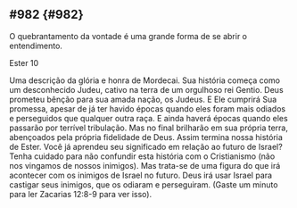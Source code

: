 ## #982 {#982}

O quebrantamento da vontade é uma grande forma de se abrir o entendimento.

Ester 10

Uma descrição da glória e honra de Mordecai. Sua história começa como um desconhecido Judeu, cativo na terra de um orgulhoso rei Gentio. Deus prometeu bênção para sua amada nação, os Judeus. E Ele cumprirá Sua promessa, apesar de já ter havido épocas quando eles foram mais odiados e perseguidos que qualquer outra raça. E ainda haverá épocas quando eles passarão por terrível tribulação. Mas no final brilharão em sua própria terra, abençoados pela própria fidelidade de Deus. Assim termina nossa história de Ester. Você já aprendeu seu significado em relação ao futuro de Israel? Tenha cuidado para não confundir esta história com o Cristianismo (não nos vingamos de nossos inimigos). Mas trata-se de uma figura do que irá acontecer com os inimigos de Israel no futuro. Deus irá usar Israel para castigar seus inimigos, que os odiaram e perseguiram. (Gaste um minuto para ler Zacarias 12:8-9 para ver isso).